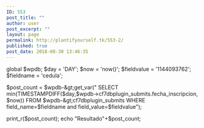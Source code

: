 ```yaml
---
ID: 553
post_title: ""
author: user
post_excerpt: ""
layout: page
permalink: http://plantifyourself.tk/553-2/
published: true
post_date: 2018-08-30 13:46:35
---
```

global $wpdb;
$day = 'DAY';
$now = 'now()';
$fieldvalue = '1144093762';
$fieldname = 'cedula';

$post_count = $wpdb-&gt;get_var("
SELECT min(TIMESTAMPDIFF($day,$wpdb-&gt;cf7dbplugin_submits.fecha_inscripcion, $now))
FROM  $wpdb-&gt;cf7dbplugin_submits
WHERE field_name=$fieldname and field_value=$fieldvalue");

print_r($post_count);
echo "Resultado"+$post_count;